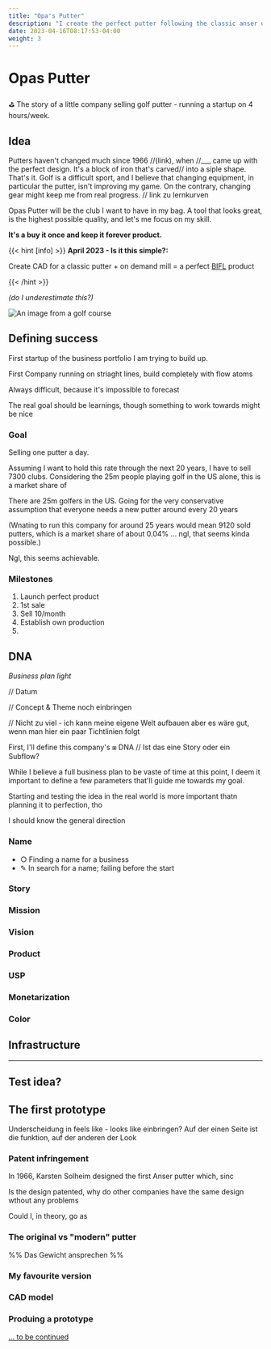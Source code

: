 ```yaml
---
title: "Opa's Putter"
description: "I create the perfect putter following the classic anser design and started producing it. From the idea to a prototype to a shop while following an idea."
date: 2023-04-16T08:17:53-04:00
weight: 3
---
```


# Opas Putter

⛳️ The story of a little company selling golf putter - running a startup on 4 hours/week.

## Idea

Putters haven't changed much since 1966 //(link), when //___ came up with the perfect design. It's a block of iron that's carved// into a siple shape. That's it. Golf is a difficult sport, and I believe that changing equipment, in particular the putter, isn't improving my game. On the contrary, changing gear might keep me from real progress. // link zu lernkurven

Opas Putter will be the club I want to have in my bag. A tool that looks great, is the highest possible quality, and let's me focus on my skill.

**It's a buy it once and keep it forever product.**

{{< hint [info] >}}
**April 2023 - Is it this simple?:**  

 Create CAD for a classic putter + on demand mill = a perfect [BIFL](https://www.reddit.com/r/BuyItForLife/) product

{{< /hint >}}

*(do I underestimate this?)*

![An image from a golf course](/img/golf1.webp)



## Defining success

First startup of the business portfolio I am trying to build up.

First Company running on striaght lines, build completely with flow atoms

Always difficult, because it's impossible to forecast 

The real goal should be learnings, though something to work towards might be nice



### Goal

Selling one putter a day.

Assuming I want to hold this rate through the next 20 years, I have to sell 7300 clubs. Considering the 25m people playing golf in the US alone, this is a market share of 

There are 25m golfers in the US. Going for the very conservative assumption that everyone needs a new putter around every 20 years

(Wnating to run this company for around 25 years would mean 9120 sold putters, which is a market share of about 0.04% ... ngl, that seems kinda possible.)

Ngl, this seems achievable.

### Milestones

1. Launch perfect product
2. 1st sale
3. Sell 10/month
4. Establish own production
5. 

## DNA

*Business plan light*

// Datum

// Concept & Theme noch einbringen



// Nicht zu viel - ich kann meine eigene Welt aufbauen aber es wäre gut, wenn man hier ein paar Tichtlinien folgt

First, I'll define this company's ⧆ DNA // Ist das eine Story oder ein Subflow?

While I believe a full business plan to be vaste of time at this point, I deem it important to define a few parameters that'll guide me towards my goal.



Starting and testing the idea in the real world is more important thatn planning it to perfection, tho



I should know the general direction



### Name

- ○ Finding a name for a business
- ✎ In search for a name; failing before the start

### Story

### Mission

### Vision

### Product

### USP

### Monetarization

### Color



## Infrastructure





---

## Test idea?



## The first prototype

Underscheidung in feels like - looks like einbringen? Auf der einen Seite ist die funktion, auf der anderen der Look

### Patent infringement

In 1966, Karsten Solheim designed the first Anser putter which, sinc

Is the design patented, why do other companies have the same design wthout any problems

Could I, in theory, go as

###

### The original vs "modern" putter

%% Das Gewicht ansprechen %%

### My favourite version

### CAD model

### Produing a prototype



[... to be continued](/stay-updated/)